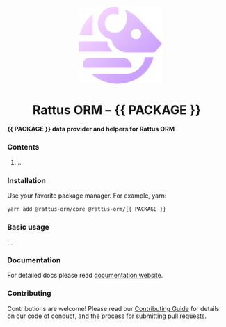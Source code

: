 <p align="center">
  <img style="margin-right: -15px" width="192px" src="https://raw.githubusercontent.com/lyohaplotinka/rattus-orm/main/assets/logo.svg" alt="Rattus ORM">
</p>

<h1 align="center">Rattus ORM – {{ PACKAGE }}</h1>

**{{ PACKAGE }} data provider and helpers for Rattus ORM**

### Contents
1. ...

### Installation
Use your favorite package manager. For example, yarn:
```bash
yarn add @rattus-orm/core @rattus-orm/{{ PACKAGE }}
```
### Basic usage
...

### Documentation
For detailed docs please read [documentation website](https://lyohaplotinka.github.io/rattus-orm/docs/category/vuex-integration).

### Contributing
Contributions are welcome! Please read our [Contributing Guide](../../CONTRIBUTING.md) for details on our code of conduct, and the process for submitting pull requests.

